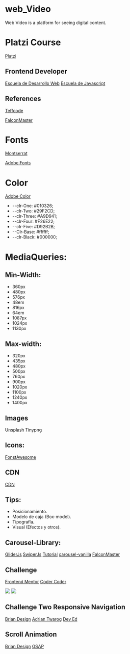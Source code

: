 # web_Video
Web Video is a platform for seeing digital content.

# Platzi Course
[Platzi](https://platzi.com/home)

## Frontend Developer
[Escuela de Desarrollo Web](https://platzi.com/web/)
[Escuela de Javascript](https://platzi.com/escuela-javascript/)

## References 
[Teffcode](https://linktr.ee/teffcode)

[FalconMaster](https://www.youtube.com/watch?v=uDqW8bCFhps)

# Fonts
[Montserrat](https://fonts.google.com/specimen/Montserrat?preview.text_type=custom)

[Adobe Fonts](https://fonts.adobe.com/)
# Color
[Adobe Color](https://color.adobe.com/es/create/color-wheel)
- --clr-One: #010326;
- --clr-Two: #29F2CD;
- --clr-Three: #A9D941;
- --clr-Four: #F26E22;
- --clr-Five: #D92B2B;
- --Clr-Base: #ffffff;
- --clr-Black: #000000;

# MediaQueries: 
## Min-Width: 
- 360px
- 480px 
- 576px
- 48em 
- 816px
- 64em 
- 1087px
- 1024px
- 1130px


## Max-width:
- 320px 
- 435px
- 480px 
- 500px 
- 760px
- 900px 
- 1020px
- 1100px 
- 1240px
- 1400px

## Images
[Unsplash](https://unsplash.com/)
[Tinypng](https://tinypng.com/)
## Icons:
[FonstAwesome](https://fontawesome.com/icons?d=gallery&p=2)

## CDN
[CDN](https://cdnjs.com/)

## Tips:
- Posicionamiento.
- Modelo de caja (Box-model).
- Tipografía.
- Visual (Efectos y otros).

## Carousel-Library:
[GliderJs](https://nickpiscitelli.github.io/Glider.js/)
[SwiperJs](https://swiperjs.com/get-started)
[Tutorial](https://www.youtube.com/watch?v=4oyj_smPAjc)
[carousel-vanilla](https://www.youtube.com/channel/UC1DUQiZduv_yNZy0O7n_iHA)
[FalconMaster](https://www.youtube.com/user/FalconMasters)

## Challenge 
[Frontend Mentor](https://www.frontendmentor.io?ref=challenge)
[Coder Coder](https://www.youtube.com/channel/UCzNf0liwUzMN6_pixbQlMhQ)

![](https://raw.githubusercontent.com/thecodercoder/fem-single-price-grid-component/main/design/desktop-design.jpg)
![](https://raw.githubusercontent.com/thecodercoder/fem-single-price-grid-component/main/design/mobile-design.jpg)

## Challenge Two Responsive Navigation
[Brian Design](https://www.youtube.com/watch?v=yFWAOzwovrQ&t=53s)
[Adrian Twarog](https://www.youtube.com/watch?v=9_PKSx9tp7k&t=166s)
[Dev Ed](https://www.youtube.com/watch?v=H4MkGzoACpQ&t=1125s)

## Scroll Animation
[Brian Design](https://www.youtube.com/watch?v=LmsRtJFxJ3g&t=31s)
[GSAP](https://greensock.com/docs/v3/Installation?checked=core,scrollTrigger#CDN)